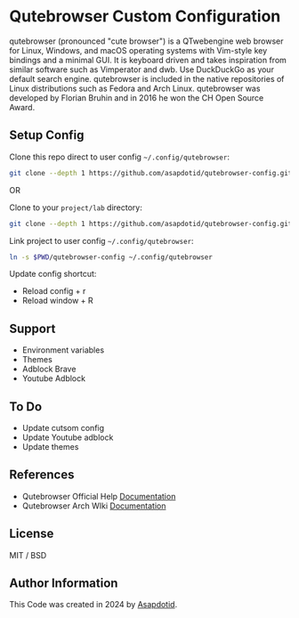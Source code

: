 # Qutebrowser Custom Configuration

qutebrowser (pronounced "cute browser") is a QTwebengine web browser for Linux, Windows, and macOS operating systems with Vim-style key bindings and a minimal GUI. It is keyboard driven and takes inspiration from similar software such as Vimperator and dwb. Use DuckDuckGo as your default search engine. qutebrowser is included in the native repositories of Linux distributions such as Fedora and Arch Linux. qutebrowser was developed by Florian Bruhin and in 2016 he won the CH Open Source Award.

## Setup Config

Clone this repo direct to user config `~/.config/qutebrowser`:

```bash
git clone --depth 1 https://github.com/asapdotid/qutebrowser-config.git ~/.config/qutebrowser
```

OR

Clone to your `project/lab` directory:

```bash
git clone --depth 1 https://github.com/asapdotid/qutebrowser-config.git
```

Link project to user config `~/.config/qutebrowser`:

```bash
ln -s $PWD/qutebrowser-config ~/.config/qutebrowser
```

Update config shortcut:

-   Reload config <space> + r
-   Reload window <space> + R

## Support

-   Environment variables
-   Themes
-   Adblock Brave
-   Youtube Adblock

## To Do

-   Update cutsom config
-   Update Youtube adblock
-   Update themes

## References

-   Qutebrowser Official Help [Documentation](https://qutebrowser.org/doc/help/)
-   Qutebrowser Arch WIki [Documentation](https://wiki.archlinux.org/title/qutebrowser)

## License

MIT / BSD

## Author Information

This Code was created in 2024 by [Asapdotid](https://github.com/asapdotid).
